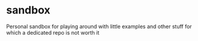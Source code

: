 # sandbox
Personal sandbox for playing around with little examples and other stuff for which a dedicated repo is not worth it
